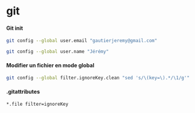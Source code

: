 # git

#### Git init
```bash
git config --global user.email "gautierjeremy@gmail.com"

git config --global user.name "Jérémy"
```

#### Modifier un fichier en mode global
```bash
git config --global filter.ignoreKey.clean "sed 's/\(key=\).*/\1/g'"
```

#### .gitattributes
```bash
*.file filter=ignoreKey
```
